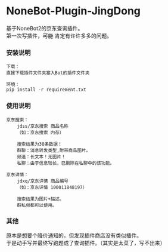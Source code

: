 # NoneBot-Plugin-JingDong
基于NoneBot2的京东查询插件。  
第一次写插件，~~可能~~ 肯定有许许多多的问题。

### 安装说明
```
下载：  
直接下载插件文件夹塞入Bot的插件文件夹

环境：  
pip install -r requirement.txt
```

### 使用说明
```
京东搜索：
    jdss/京东搜索 商品名称
    （如：京东搜索 内存）
    
    搜索结果为30条数据！
    群聊：消息转发类型,附带商品图片。
    频道：长文本！无图片！
    私聊：由于信息较长，已删除在私聊中的该功能。

京东详情：
    jdxq/京东详情 商品编号
    （如：京东详情 100011848197）
    
    搜索结果为图片+描述。
    群私频都可以使用。
```

### 其他  
原本是想要个降价通知的，但发现插件商店没有类似插件。  
于是动手写并最终写跑题成了查询插件。（其实是太菜了，写不出来）  
